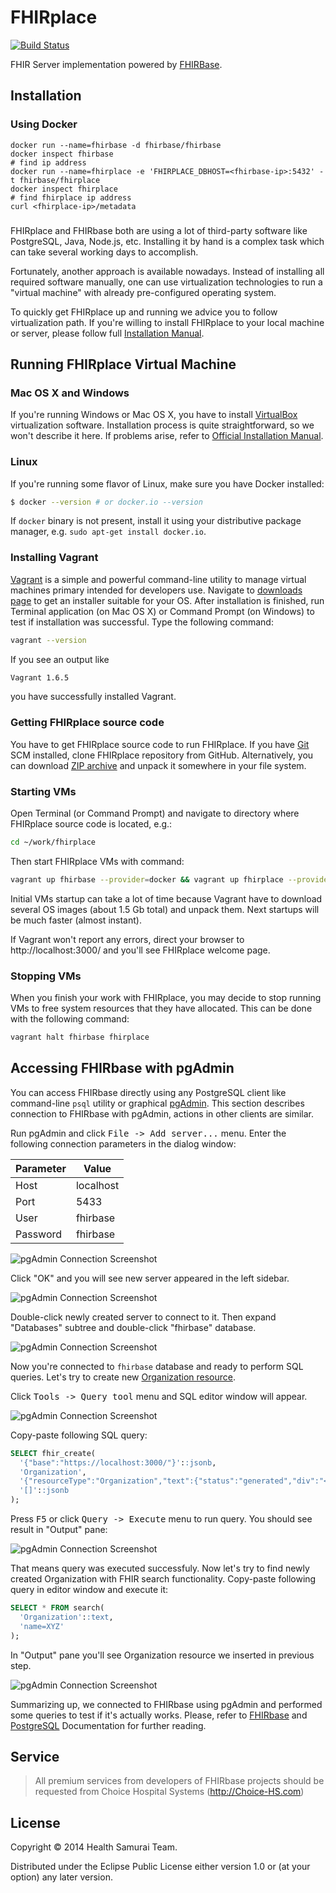 # FHIRplace

[![Build Status](https://travis-ci.org/fhirbase/fhirplace.svg)](https://travis-ci.org/fhirbase/FHIRplace)

FHIR Server implementation powered by
[FHIRBase](https://github.com/fhirbase/fhirbase).


## Installation

### Using Docker

```
docker run --name=fhirbase -d fhirbase/fhirbase
docker inspect fhirbase
# find ip address
docker run --name=fhirplace -e 'FHIRPLACE_DBHOST=<fhirbase-ip>:5432' -t fhirbase/fhirplace
docker inspect fhirplace
# find fhirplace ip address
curl <fhirplace-ip>/metadata
```


###

FHIRplace and FHIRbase both are using a lot of third-party software
like PostgreSQL, Java, Node.js, etc. Installing it by hand is a
complex task which can take several working days to accomplish.

Fortunately, another approach is available nowadays. Instead of
installing all required software manually, one can use virtualization
technologies to run a "virtual machine" with already pre-configured
operating system.

To quickly get FHIRplace up and running we advice you to follow
virtualization path. If you're willing to install FHIRplace to your
local machine or server, please follow full
[Installation Manual](https://github.com/fhirbase/fhirplace/wiki/InstallationManual).

## Running FHIRplace Virtual Machine

### Mac OS X and Windows

If you're running Windows or Mac OS X, you have to install
[VirtualBox](https://www.virtualbox.org/) virtualization
software. Installation process is quite straightforward, so we won't
describe it here. If problems arise, refer to
[Official Installation Manual](https://www.virtualbox.org/manual/ch02.html).

### Linux

If you're running some flavor of Linux, make sure you have Docker installed:

```bash
$ docker --version # or docker.io --version
```

If `docker` binary is not present, install it using your
distributive package manager, e.g. `sudo apt-get install docker.io`.

### Installing Vagrant

[Vagrant](https://www.vagrantup.com/) is a simple and powerful
command-line utility to manage virtual machines primary intended for
developers use. Navigate to
[downloads page](https://www.vagrantup.com/downloads.html) to get an
installer suitable for your OS. After installation is finished, run
Terminal application (on Mac OS X) or Command Prompt (on Windows) to
test if installation was successful. Type the following command:

```bash
vagrant --version
```

If you see an output like

```bash
Vagrant 1.6.5
```

you have successfully installed Vagrant.

### Getting FHIRplace source code

You have to get FHIRplace source code to run FHIRplace. If you have
[Git](http://git-scm.com/) SCM installed, clone FHIRplace repository
from GitHub. Alternatively, you can download
[ZIP archive](https://github.com/fhirbase/fhirplace/archive/master.zip)
and unpack it somewhere in your file system.

### Starting VMs

Open Terminal (or Command Prompt) and navigate to directory where
FHIRplace source code is located, e.g.:

```bash
cd ~/work/fhirplace
```

Then start FHIRplace VMs with command:

```bash
vagrant up fhirbase --provider=docker && vagrant up fhirplace --provider=docker
```

Initial VMs startup can take a lot of time because Vagrant have to
download several OS images (about 1.5 Gb total) and unpack them. Next
startups will be much faster (almost instant).

If Vagrant won't report any errors, direct your browser to
http://localhost:3000/ and you'll see FHIRplace welcome page.

### Stopping VMs

When you finish your work with FHIRplace, you may decide to stop running
VMs to free system resources that they have allocated. This can be done
with the following command:

```bash
vagrant halt fhirbase fhirplace
```

## Accessing FHIRbase with pgAdmin

You can access FHIRbase directly using any PostgreSQL client like
command-line `psql` utility or graphical
[pgAdmin](http://www.pgadmin.org/). This section describes connection
to FHIRbase with pgAdmin, actions in other clients are similar.

Run pgAdmin and click <kbd>File -> Add server...</kbd> menu. Enter
the following connection parameters in the dialog window:

Parameter | Value
----------|----------
Host      | localhost
Port      | 5433
User      | fhirbase
Password  | fhirbase

![pgAdmin Connection Screenshot](doc/screenshots/pgadmin-connection.png)

Click "OK" and you will see new server appeared in the left sidebar.

![pgAdmin Connection Screenshot](doc/screenshots/pgadmin-new-server.png)

Double-click newly created server to connect to it. Then expand
"Databases" subtree and double-click "fhirbase" database.

![pgAdmin Connection Screenshot](doc/screenshots/pgadmin-fhirbase-db.png)

Now you're connected to `fhirbase` database and ready to perform SQL
queries. Let's try to create new [Organization resource](http://www.hl7.org/implement/standards/fhir/organization.html).

Click <kbd>Tools -> Query tool</kbd> menu and SQL editor window will appear.

![pgAdmin Connection Screenshot](doc/screenshots/pgadmin-sql-editor.png)

Copy-paste following SQL query:

```sql
SELECT fhir_create(
  '{"base":"https://localhost:3000/"}'::jsonb,
  'Organization',
  '{"resourceType":"Organization","text":{"status":"generated","div":"<div>\n      <p>XYZ Insurance</p>\n    </div>"},"identifier":[{"system":"urn:oid:2.16.840.1.113883.3.19.2.3","value":"666666"}],"name":"XYZ Insurance"}'::jsonb,
  '[]'::jsonb
);
```

Press <kbd>F5</kbd> or click <kbd>Query -> Execute</kbd> menu to run
query. You should see result in "Output" pane:

![pgAdmin Connection Screenshot](doc/screenshots/pgadmin-sql-result.png)

That means query was executed successfuly. Now let's try to find newly
created Organization with FHIR search functionality. Copy-paste
following query in editor window and execute it:

```sql
SELECT * FROM search(
  'Organization'::text,
  'name=XYZ'
);
```

In "Output" pane you'll see Organization resource we inserted in previous step.

![pgAdmin Connection Screenshot](doc/screenshots/pgadmin-sql-search-result.png)

Summarizing up, we connected to FHIRbase using pgAdmin and performed
some queries to test if it's actually works. Please, refer to
[FHIRbase](https://github.com/fhirbase/fhirbase) and
[PostgreSQL](http://www.postgresql.org/docs/) Documentation for
further reading.

## Service

> All premium services from developers of FHIRbase projects
> should be requested from Choice Hospital Systems (http://Choice-HS.com)

## License

Copyright © 2014 Health Samurai Team.

Distributed under the Eclipse Public License either version 1.0 or (at
your option) any later version.
